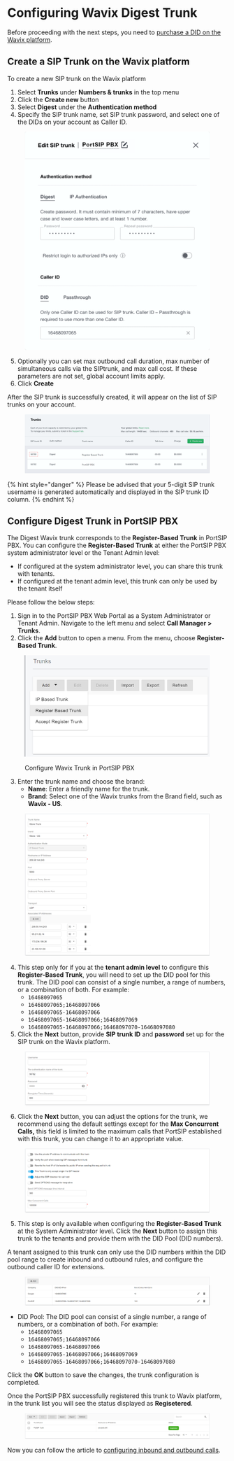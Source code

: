 # Configuring Wavix Digest Trunk

Before proceeding with the next steps, you need to [purchase a DID on the Wavix platform](purchase-a-did-on-wavix-platform.md).

## Create a SIP Trunk on the Wavix platform

To create a new SIP trunk on the Wavix platform

1. Select **Trunks** under **Numbers & trunks** in the top menu
2. Click the **Create new** button
3. Select **Digest** under the **Authentication method**
4. Specify the SIP trunk name, set SIP trunk password, and select one of the DIDs on your account as Caller ID.

<figure><img src="../../.gitbook/assets/fig2.png" alt="" width="563"><figcaption></figcaption></figure>

5. Optionally you can set max outbound call duration, max number of simultaneous calls via the SIPtrunk, and max call cost. If these parameters are not set, global account limits apply.
6. Click **Create**

After the SIP trunk is successfully created, it will appear on the list of SIP trunks on your account.

<figure><img src="../../.gitbook/assets/wavix-fig3.png" alt=""><figcaption></figcaption></figure>

{% hint style="danger" %}
Please be advised that your 5-digit SIP trunk username is generated automatically and displayed in the SIP trunk ID column.
{% endhint %}

## Configure Digest Trunk in PortSIP PBX

The Digest Wavix trunk corresponds to the **Register-Based Trunk** in PortSIP PBX. You can configure the **Register-Based Trunk** at either the PortSIP PBX system administrator level or the Tenant Admin level:

* If configured at the system administrator level, you can share this trunk with tenants.
* If configured at the tenant admin level, this trunk can only be used by the tenant itself

Please follow the below steps:

1. Sign in to the PortSIP PBX Web Portal as a System Administrator or Tenant Admin. Navigate to the left menu and select **Call Manager > Trunks**.&#x20;
2. Click the **Add** button to open a menu. From the menu, choose **Register-Based Trunk**.

<figure><img src="../../.gitbook/assets/wavix-fig13.png" alt="" width="563"><figcaption><p>Configure Wavix Trunk in PortSIP PBX</p></figcaption></figure>

3. Enter the trunk name and choose the brand:
   * **Name**: Enter a friendly name for the trunk.
   * **Brand**: Select one of the Wavix trunks from the Brand field, such as **Wavix - US**.

<figure><img src="../../.gitbook/assets/wavix-fig14.png" alt=""><figcaption></figcaption></figure>

4. This step only for if you at the **tenant admin level** to configure this **Register-Based Trunk**, you will need to set up the DID pool for this trunk. The DID pool can consist of a single number, a range of numbers, or a combination of both. For example:
   * `16468097065`
   * `16468097065;16468097066`
   * `16468097065-16468097066`
   * `16468097065-16468097066;16468097069`&#x20;
   * `16468097065-16468097066;16468097070-16468097080`
5. Click the **Next** button, provide **SIP trunk ID** and **password** set up for the SIP  trunk on the Wavix platform.&#x20;

<figure><img src="../../.gitbook/assets/wavix-fig18.png" alt=""><figcaption></figcaption></figure>

6. Click the **Next** button, you can adjust the options for the trunk, we recommend using the default settings except for the **Max Concurrent Calls,** this field is limited to the maximum calls that PortSIP established with this trunk, you can change it to an appropriate value.

<figure><img src="../../.gitbook/assets/wavix-fig16.png" alt=""><figcaption></figcaption></figure>

5. This step is only available when configuring the **Register-Based Trunk** at the System Administrator level. Click the **Next** button to assign this trunk to the tenants and provide them with the DID Pool (DID numbers).&#x20;

A tenant assigned to this trunk can only use the DID numbers within the DID pool range to create inbound and outbound rules, and configure the outbound caller ID for extensions.

<figure><img src="../../.gitbook/assets/wavix-fig17.png" alt=""><figcaption></figcaption></figure>

* DID Pool: The DID pool can consist of a single number, a range of numbers, or a combination of both. For example:
  * `16468097065`
  * `16468097065;16468097066`
  * `16468097065-16468097066`
  * `16468097065-16468097066;16468097069`&#x20;
  * `16468097065-16468097066;16468097070-16468097080`

Click the **OK** button to save the changes, the trunk configuration is completed.

Once the PortSIP PBX successfully registered this trunk to Wavix platform, in the trunk list you will see the status displayed as **Regisetered**.

<figure><img src="../../.gitbook/assets/wavix-fig19.png" alt=""><figcaption></figcaption></figure>

Now you can follow the article to [configuring inbound and outbound calls](configuring-inbound-and-outbound-calls.md).
